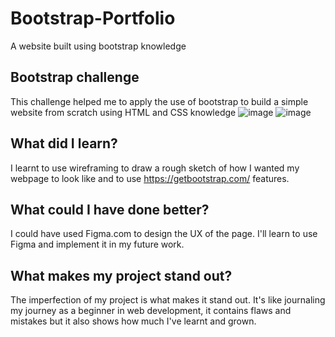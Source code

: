 # Bootstrap-Portfolio
A website built using bootstrap knowledge
## Bootstrap challenge
This challenge helped me to apply the use of bootstrap to build a simple website from scratch using HTML and CSS knowledge
![image](https://user-images.githubusercontent.com/117104387/213898627-26f80677-9051-431c-989c-75ffd4fc0125.png)
![image](https://user-images.githubusercontent.com/117104387/213898491-1fd40dad-0ca9-4017-85b5-3a243436a67f.png)

## What did I learn?
I learnt to use wireframing to draw a rough sketch of how I wanted my webpage to look like and to use https://getbootstrap.com/ features. 

## What could I have done better?
I could have used Figma.com to design the UX of the page. I'll learn to use Figma and implement it in my future work.

## What makes my project stand out?
The imperfection of my project is what makes it stand out. It's like journaling my journey as a beginner in web development, it contains flaws and mistakes but it also shows how much I've learnt and grown. 
